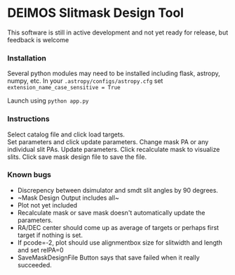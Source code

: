 # DEIMOS Slitmask Design Tool

This software is still in active development and not yet ready for release, but feedback is welcome

### Installation
Several python modules may need to be installed including flask, astropy, numpy, etc.
In your `.astropy/configs/astropy.cfg` set `extension_name_case_sensitive = True`

Launch using `python app.py`

### Instructions
Select catalog file and click load targets.  
Set parameters and click update parameters.
Change mask PA or any individual slit PAs.
Update parameters.
Click recalculate mask to visualize slits.
Click save mask design file to save the file.

### Known bugs
- Discrepency between dsimulator and smdt slit angles by 90 degrees.
- ~Mask Design Output includes all~ 
- Plot not yet included
- Recalculate mask or save mask doesn't automatically update the parameters.
- RA/DEC center should come up as average of targets or perhaps first target if nothing is set.
- If pcode=-2, plot should use alignmentbox size for slitwidth and length and set relPA=0
- SaveMaskDesignFile Button says that save failed when it really succeeded.
